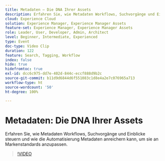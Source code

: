 ```yaml
---
title: Metadaten – Die DNA Ihrer Assets
description: Erfahren Sie, wie Metadaten Workflows, Suchvorgänge und Einblicke steuern und wie die Automatisierung Metadaten anreichern kann, um sie an Markenstandards anzupassen.
cloud: Experience Cloud
solution: Experience Manager, Experience Manager Assets
feature-set: Experience Manager, Experience Manager Assets
role: Leader, User, Developer, Admin, Architect
level: Beginner, Intermediate, Experienced
type: Event
doc-type: Video Clip
duration: 122
feature: Search, Tagging, Workflow
index: false
hide: true
hidefromtoc: true
exl-id: dcc6c975-dd7e-402d-844c-eccf888d9b2c
source-git-commit: b11d9d6844d6f551083c1d8e4a2e7c076965a713
workflow-type: ht
source-wordcount: '50'
ht-degree: 100%

---
```


# Metadaten: Die DNA Ihrer Assets

Erfahren Sie, wie Metadaten Workflows, Suchvorgänge und Einblicke steuern und wie die Automatisierung Metadaten anreichern kann, um sie an Markenstandards anzupassen.

>[!VIDEO](https://video.tv.adobe.com/v/3461974/?learn=on&enablevpops&captions=ger)
